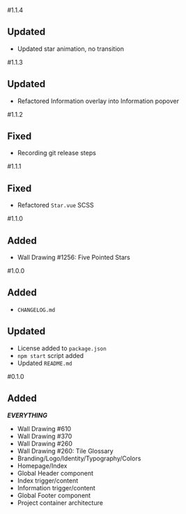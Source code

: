 <!-- Template

#0.0.0

## Added

## Updated

## Fixed

-->

#1.1.4

## Updated
+ Updated star animation, no transition

#1.1.3

## Updated
+ Refactored Information overlay into Information popover

#1.1.2

## Fixed
+ Recording git release steps

#1.1.1

## Fixed
+ Refactored `Star.vue` SCSS

#1.1.0

## Added
+ Wall Drawing #1256: Five Pointed Stars

#1.0.0

## Added
+ `CHANGELOG.md`

## Updated
+ License added to `package.json`
+ `npm start` script added
+ Updated `README.md`

#0.1.0

## Added
<em><strong>EVERYTHING</strong></em>

+ Wall Drawing #610
+ Wall Drawing #370
+ Wall Drawing #260
+ Wall Drawing #260: Tile Glossary
+ Branding/Logo/Identity/Typography/Colors
+ Homepage/Index
+ Global Header component
+ Index trigger/content
+ Information trigger/content
+ Global Footer component
+ Project container architecture